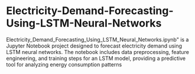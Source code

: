 # Electricity-Demand-Forecasting-Using-LSTM-Neural-Networks
Electricity_Demand_Forecasting_Using_LSTM_Neural_Networks.ipynb" is a Jupyter Notebook project designed to forecast electricity demand using LSTM neural networks. The notebook includes data preprocessing, feature engineering, and training steps for an LSTM model, providing a predictive tool for analyzing energy consumption patterns
